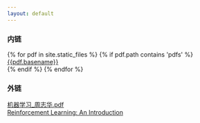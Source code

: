 ```yaml
---
layout: default
---
```


<div class="row">
  <div class="col-md-6">
    <h3>内链</h3>
    <div class="posts">
      {% for pdf in site.static_files %}
        {% if pdf.path contains 'pdfs' %}
        <div class="entry">
          <a href="{{site.baseurl}}{{pdf.path}}">{{pdf.basename}}</a>
        </div>
        {% endif %}
      {% endfor %}
    </div>
  </div>
  <div class="col-md-6">
    <h3>外链</h3>
    <div class="entry">
      <a href="https://pan.baidu.com/s/1WH2omt6yGlOUXk9lQmTOUw" target="_blank">机器学习_周志华.pdf</a>
    </div>
    <div class="entry">
      <a href="https://pan.baidu.com/s/1VhnmxBfXMbCiIm4Dkm57qg" target="_blank">Reinforcement Learning: An Introduction</a>
    </div>
  </div>
</div>
